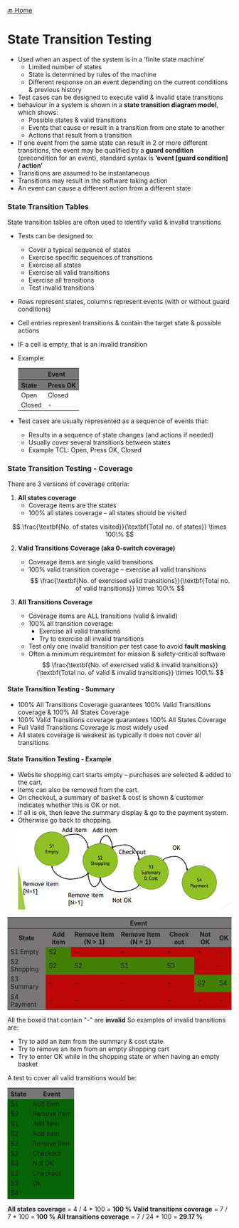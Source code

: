 [🔙 Home](../home.md)

# State Transition Testing

* Used when an aspect of the system is in a ‘finite state machine’
  * Limited number of states
  * State is determined by rules of the machine
  * Different response on an event depending on the current conditions & previous history
* Test cases can be designed to execute valid & invalid state transitions
* behaviour in a system is shown in a **state transition diagram model**, which shows:
  * Possible states & valid transitions
  * Events that cause or result in a transition from one state to another
  * Actions that result from a transition
* If one event from the same state can result in 2 or more different transitions, the event may be qualified by a **guard
  condition** (precondition for an event), standard syntax is **‘event [guard condition] / action’**
* Transitions are assumed to be instantaneous
* Transitions may result in the software taking action
* An event can cause a different action from a different state

### State Transition Tables

State transition tables are often used to identify valid & invalid transitions

* Tests can be designed to:
  * Cover a typical sequence of states
  * Exercise specific sequences of transitions
  * Exercise all states
  * Exercise all valid transitions
  * Exercise all transitions
  * Test invalid transitions
* Rows represent states, columns represent events (with or without guard conditions)
* Cell entries represent transitions & contain the target state & possible actions
* IF a cell is empty, that is an invalid transition
* Example:

    <table>
      <tr>
        <th style="background-color: #787676;"></th>
        <th style="background-color: #787676;">Event</th>
      </tr>
      <tr>
        <th style="background-color: #787676;">State</th>
        <th style="background-color: #787676;">Press OK</th>
      </tr>
      <tr>
        <td>Open</td>
        <td>Closed</td>
      </tr>
      <tr>
        <td>Closed</td>
        <td>-</td>
      </tr>
    </table>

* Test cases are usually represented as a sequence of events that:
  * Results in a sequence of state changes (and actions if needed)
  * Usually cover several transitions between states
  * Example TCL: Open, Press OK, Closed

### State Transition Testing - Coverage

There are 3 versions of coverage criteria:
1. **All states coverage**
   * Coverage items are the states
   * 100% all states coverage – all states should be visited

$$
  \frac{\textbf{No. of states visited}}{\textbf{Total no. of states}} \times 100\%
$$

2. **Valid Transitions Coverage (aka 0-switch coverage)**
   * Coverage items are single valid transitions
   * 100% valid transition coverage – exercise all valid transitions
$$
 \frac{\textbf{No. of exercised valid transitions}}{\textbf{Total no. of valid transitions}} \times 100\%
$$

3. **All Transitions Coverage**
   * Coverage items are ALL transitions (valid & invalid)
   * 100% all transition coverage:
     * Exercise all valid transitions
     * Try to exercise all invalid transitions
   * Test only one invalid transition per test case to avoid **fault masking**
   * Often a minimum requirement for mission & safety-critical software
$$
 \frac{\textbf{No. of exercised valid & invalid transitions}}{\textbf{Total no. of valid & invalid transitions}} \times 100\%
$$

#### State Transition Testing - Summary
* 100% All Transitions Coverage guarantees 100% Valid Transitions coverage & 100% All States Coverage
* 100% Valid Transitions coverage guarantees 100% All States Coverage
* Full Valid Transitions Coverage is most widely used
* All states coverage is weakest as typically it does not cover all transitions

#### State Transition Testing - Example
* Website shopping cart starts empty – purchases are selected & added to the cart. 
* Items can also be removed from the cart. 
* On checkout, a summary of basket & cost is shown & customer indicates whether this is OK or not. 
* If all is ok, then leave the summary display & go to the payment system. 
* Otherwise go back to shopping.
![image3.png](assets/image3.png)

<table>
      <tr>
        <th style="background-color: #787676;"></th>
        <th colspan="6" style="background-color: #787676;">Event</th>
      </tr>
      <tr>
        <th style="background-color: #787676;">State</th>
        <th style="background-color: #787676;">Add item</th>
        <th style="background-color: #787676;">Remove Item (N > 1)</th>
        <th style="background-color: #787676;">Remove Item (N = 1)</th>
        <th style="background-color: #787676;">Check out</th>
        <th style="background-color: #787676;">Not OK</th>
        <th style="background-color: #787676;">OK</th>
      </tr>
      <tr>
        <td style="background-color: #787676;">S1 Empty</td>
        <td style="background-color: #438007;">S2</td>
        <td style="background-color: #bd0606;">-</td>
        <td style="background-color: #bd0606;">-</td>
        <td style="background-color: #bd0606;">-</td>
        <td style="background-color: #bd0606;">-</td>
        <td style="background-color: #bd0606;">-</td>
      </tr>
      <tr>
        <td style="background-color: #787676;">S2 Shopping</td>
        <td style="background-color: #438007;">S2</td>
        <td style="background-color: #438007;">S2</td>
        <td style="background-color: #438007;">S1</td>
        <td style="background-color: #438007;">S3</td>
        <td style="background-color: #bd0606;">-</td>
        <td style="background-color: #bd0606;">-</td>
      </tr>
      <tr>
        <td style="background-color: #787676;">S3 Summary</td>
        <td style="background-color: #bd0606;">-</td>
        <td style="background-color: #bd0606;">-</td>
        <td style="background-color: #bd0606;">-</td>
        <td style="background-color: #bd0606;">-</td>
        <td style="background-color: #438007;">S2</td>
        <td style="background-color: #438007;">S4</td>
      </tr>
      <tr>
        <td style="background-color: #787676;">S4 Payment</td>
        <td style="background-color: #bd0606;">-</td>
        <td style="background-color: #bd0606;">-</td>
        <td style="background-color: #bd0606;">-</td>
        <td style="background-color: #bd0606;">-</td>
        <td style="background-color: #bd0606;">-</td>
        <td style="background-color: #bd0606;">-</td>
      </tr>
</table>

All the boxed that contain "-" are **invalid**
So examples of invalid transitions are:
* Try to add an item from the summary & cost state
* Try to remove an item from an empty shopping cart
* Try to enter OK while in the shopping state or when having an empty basket

A test to cover all valid transitions would be:

<table>
    <tr>
        <th style="background-color: #787676;">State</th>
        <th style="background-color: #787676;">Event</th>
    </tr>
    <tr>
        <td style="background-color: #066506;">S1</td>
        <td style="background-color: #066506;">Add Item</td>
    </tr>
    <tr>
        <td style="background-color: #066506;">S2</td>
        <td style="background-color: #066506;">Remove Item</td>
    </tr>
    <tr>
        <td style="background-color: #066506;">S1</td>
        <td style="background-color: #066506;">Add Item</td>
    </tr>
    <tr>
        <td style="background-color: #066506;">S2</td>
        <td style="background-color: #066506;">Add Item</td>
    </tr>
    <tr>
        <td style="background-color: #066506;">S2</td>
        <td style="background-color: #066506;">Remove Item</td>
    </tr>
    <tr>
        <td style="background-color: #066506;">S2</td>
        <td style="background-color: #066506;">Checkout</td>
    </tr>
    <tr>
        <td style="background-color: #066506;">S3</td>
        <td style="background-color: #066506;">Not OK</td>
    </tr>
    <tr>
        <td style="background-color: #066506;">S2</td>
        <td style="background-color: #066506;">Checkout</td>
    </tr>
    <tr>
        <td style="background-color: #066506;">S3</td>
        <td style="background-color: #066506;">Ok</td>
    </tr>
    <tr>
        <td style="background-color: #066506;">S4</td>
        <td style="background-color: #066506;"></td>
    </tr>
</table>

**All states coverage** = 4 / 4 * 100 = **100 %**
**Valid transitions coverage** = 7 / 7 * 100 = **100 %**
**All transitions coverage** = 7 / 24 * 100 = **29.17 %**